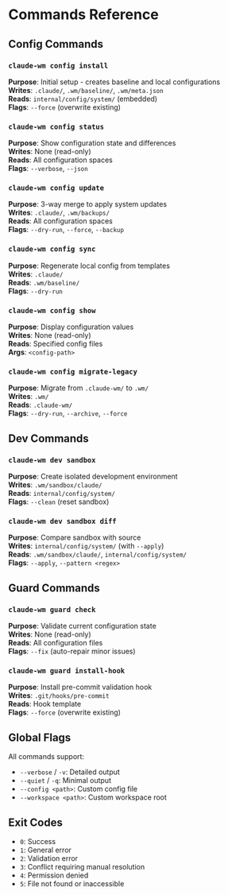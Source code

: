 # Commands Reference

## Config Commands

### `claude-wm config install`
**Purpose**: Initial setup - creates baseline and local configurations  
**Writes**: `.claude/`, `.wm/baseline/`, `.wm/meta.json`  
**Reads**: `internal/config/system/` (embedded)  
**Flags**: `--force` (overwrite existing)  

### `claude-wm config status`
**Purpose**: Show configuration state and differences  
**Writes**: None (read-only)  
**Reads**: All configuration spaces  
**Flags**: `--verbose`, `--json`

### `claude-wm config update`
**Purpose**: 3-way merge to apply system updates  
**Writes**: `.claude/`, `.wm/backups/`  
**Reads**: All configuration spaces  
**Flags**: `--dry-run`, `--force`, `--backup`

### `claude-wm config sync`
**Purpose**: Regenerate local config from templates  
**Writes**: `.claude/`  
**Reads**: `.wm/baseline/`  
**Flags**: `--dry-run`

### `claude-wm config show`
**Purpose**: Display configuration values  
**Writes**: None (read-only)  
**Reads**: Specified config files  
**Args**: `<config-path>`

### `claude-wm config migrate-legacy`
**Purpose**: Migrate from `.claude-wm/` to `.wm/`  
**Writes**: `.wm/`  
**Reads**: `.claude-wm/`  
**Flags**: `--dry-run`, `--archive`, `--force`

## Dev Commands

### `claude-wm dev sandbox`
**Purpose**: Create isolated development environment  
**Writes**: `.wm/sandbox/claude/`  
**Reads**: `internal/config/system/`  
**Flags**: `--clean` (reset sandbox)

### `claude-wm dev sandbox diff`
**Purpose**: Compare sandbox with source  
**Writes**: `internal/config/system/` (with `--apply`)  
**Reads**: `.wm/sandbox/claude/`, `internal/config/system/`  
**Flags**: `--apply`, `--pattern <regex>`

## Guard Commands

### `claude-wm guard check`
**Purpose**: Validate current configuration state  
**Writes**: None (read-only)  
**Reads**: All configuration files  
**Flags**: `--fix` (auto-repair minor issues)

### `claude-wm guard install-hook`
**Purpose**: Install pre-commit validation hook  
**Writes**: `.git/hooks/pre-commit`  
**Reads**: Hook template  
**Flags**: `--force` (overwrite existing)

## Global Flags

All commands support:
- `--verbose` / `-v`: Detailed output
- `--quiet` / `-q`: Minimal output  
- `--config <path>`: Custom config file
- `--workspace <path>`: Custom workspace root

## Exit Codes

- `0`: Success
- `1`: General error
- `2`: Validation error
- `3`: Conflict requiring manual resolution
- `4`: Permission denied
- `5`: File not found or inaccessible